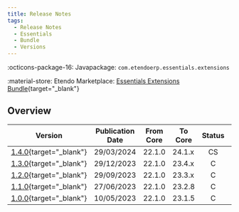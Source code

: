 ```yaml
---
title: Release Notes
tags:
  - Release Notes
  - Essentials
  - Bundle
  - Versions
---
```

:octicons-package-16: Javapackage: `com.etendoerp.essentials.extensions`

:material-store: Etendo Marketplace:  [Essentials Extensions Bundle](https://marketplace.etendo.cloud/#/product-details?module=39AC2D9F72124AC7A1D0A3D005293C9E){target="_blank"}

## Overview

| Version | Publication Date | From Core | To Core | Status | GitHub |
| --- | --- | --- | --- | :---: | :---: |
| [1.4.0](https://github.com/etendosoftware/com.etendoerp.essentials.extensions/releases/tag/1.4.0){target="_blank"} | 29/03/2024 | 22.1.0 | 24.1.x | CS | :white_check_mark: |
| [1.3.0](https://github.com/etendosoftware/com.etendoerp.essentials.extensions/releases/tag/1.3.0){target="_blank"} | 29/12/2023 | 22.1.0 | 23.4.x | C | :white_check_mark: |
| [1.2.0](https://github.com/etendosoftware/com.etendoerp.essentials.extensions/releases/tag/1.2.0){target="_blank"} | 29/09/2023 | 22.1.0 | 23.3.x | C | :white_check_mark: |
| [1.1.0](https://github.com/etendosoftware/com.etendoerp.essentials.extensions/releases/tag/1.1.0){target="_blank"} | 27/06/2023 | 22.1.0 | 23.2.8 | C | :white_check_mark: |
| [1.0.0](https://github.com/etendosoftware/com.etendoerp.essentials.extensions/releases/tag/1.0.0){target="_blank"} | 10/05/2023 | 22.1.0 | 23.1.5 | C | :white_check_mark: |